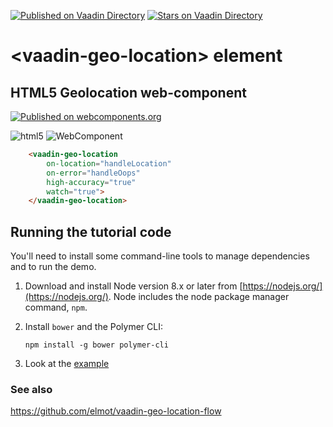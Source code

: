 [![Published on Vaadin  Directory](https://img.shields.io/badge/Vaadin%20Directory-published-00b4f0.svg)](https://vaadin.com/directory/component/geo-location-addon)
[![Stars on Vaadin Directory](https://img.shields.io/vaadin-directory/star/geo-location-addon.svg)](https://vaadin.com/directory/component/geo-location-addon)

# &lt;vaadin-geo-location&gt; element

## HTML5 Geolocation web-component
[![Published on webcomponents.org](https://img.shields.io/badge/webcomponents.org-published-blue.svg)](https://www.webcomponents.org/element/elmot/vaadin-geo-location)

![html5](https://www.w3.org/html/logo/badge/html5-badge-h-device-semantics.png "HTML5 Powered with Device Access, and Semantics")
![WebComponent](https://raw.githubusercontent.com/webcomponents/webcomponents-icons/master/logo/logo_64x64.png) 


```html
    <vaadin-geo-location 
        on-location="handleLocation"
        on-error="handleOops"
        high-accuracy="true"
        watch="true">
    </vaadin-geo-location>
```
## Running the tutorial code

You'll need to install some command-line tools to manage dependencies and to run the demo.

1.  Download and install Node version 8.x or later from [https://nodejs.org/](https://nodejs.org/). Node includes the node package manager command, `npm`.

2.  Install `bower` and the Polymer CLI:

        npm install -g bower polymer-cli
3. Look at the [example](https://github.com/elmot/vaadin-geo-location/blob/master/demo/demo-element.html)
 
### See also

https://github.com/elmot/vaadin-geo-location-flow
